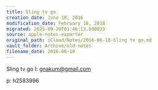 ```yaml
---
title: Sling tv go
creation_date: June 18, 2016
modification_date: February 18, 2018
migrated: 2025-09-20T01:46:13.898033
source: apple-notes-exporter
original_path: iCloud/Notes/2016-06-18-Sling tv go.md
vault_folder: Archive/old-notes
filename_date: 2016-06-18
---
```



Sling tv go
I:
gnakum@gmail.com

p:
h2583996
